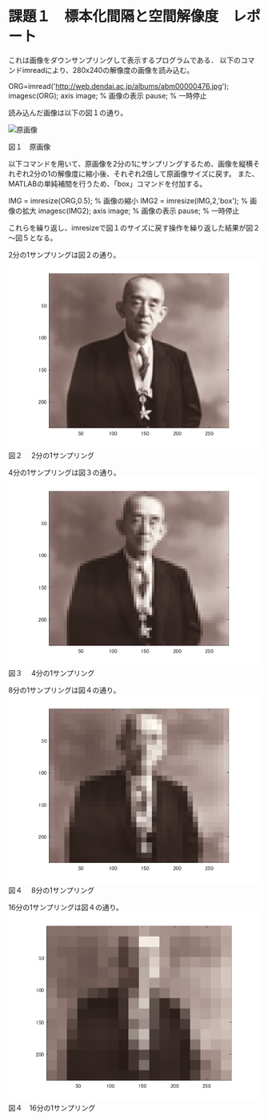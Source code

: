 # 課題１　標本化間隔と空間解像度　レポート
 
これは画像をダウンサンプリングして表示するプログラムである．
以下のコマンドimreadにより、280x240の解像度の画像を読み込む。

ORG=imread('http://web.dendai.ac.jp/albums/abm00000476.jpg'); 
imagesc(ORG); axis image; % 画像の表示 
pause; % 一時停止 

読み込んだ画像は以下の図１の通り。

![原画像](http://web.dendai.ac.jp/albums/abm00000476.jpg)

図１　原画像



以下コマンドを用いて、原画像を2分の1にサンプリングするため、画像を縦横それぞれ2分の1の解像度に縮小後、それぞれ2倍して原画像サイズに戻す。
また、MATLABの単純補間を行うため、「box」コマンドを付加する。

IMG = imresize(ORG,0.5); % 画像の縮小 
IMG2 = imresize(IMG,2,'box'); % 画像の拡大 
imagesc(IMG2); axis image; % 画像の表示 
pause; % 一時停止 

これらを繰り返し、imresizeで図１のサイズに戻す操作を繰り返した結果が図２～図５となる。

 2分の1サンプリングは図２の通り。
![2](kadai1-2.png)
図２　 2分の1サンプリング



 4分の1サンプリングは図３の通り。
![2](kadai1-3.png)
図３　 4分の1サンプリング



 8分の1サンプリングは図４の通り。
![2](kadai1-4.png)
図４　 8分の1サンプリング



16分の1サンプリングは図４の通り。
![2](kadai1-5.png)
図４　16分の1サンプリング



